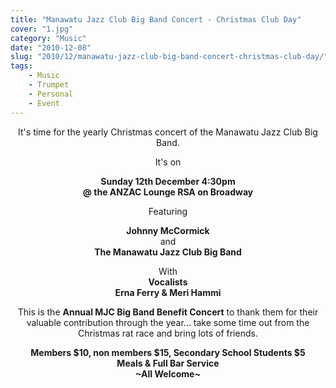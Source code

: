 ```yaml
---
title: "Manawatu Jazz Club Big Band Concert - Christmas Club Day"
cover: "1.jpg"
category: "Music"
date: "2010-12-08"
slug: "2010/12/manawatu-jazz-club-big-band-concert-christmas-club-day/"
tags:
    - Music
    - Trumpet
    - Personal
    - Event
---
```

<p style="text-align: center;">It's time for the yearly Christmas concert of the Manawatu Jazz Club Big Band.</p>

<p style="text-align: center;">It's on</p>
<p style="text-align: center;"><strong>Sunday 12th December 4:30pm<br />
@ the ANZAC Lounge RSA on Broadway</strong></p>
<p style="text-align: center;">Featuring</p>
<p style="text-align: center;"><strong>Johnny McCormick</strong><br />
and<br />
<strong>The Manawatu Jazz Club Big Band</strong></p>
<p style="text-align: center;">With<br />
<strong>Vocalists<br />
Erna Ferry &amp; Meri Hammi</strong></p>
<p style="text-align: center;">This is the <strong>Annual MJC Big Band Benefit Concert</strong> to thank them for their valuable contribution through the year... take some time out from the Christmas rat race and bring lots of friends.</p>
<p style="text-align: center;"><strong>Members $10, non members $15, Secondary School Students $5<br />
Meals &amp; Full Bar Service<br />
~All Welcome~</strong></p>
